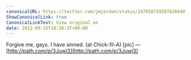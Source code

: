 ```yaml
---
canonicalURL: https://twitter.com/jmjordan/status/247038729397616640
ShowCanonicalLink: true
CanonicalLinkText: View original on
date: 2012-09-15T18:26:37+00:00
---
```

Forgive me, gays. I have sinned. (at Chick-fil-A) [pic] — [http://path.com/p/3Juwl3](http://path.com/p/3Juwl3)